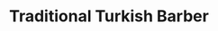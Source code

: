 ---
title: "Traditional Turkish Barber"
url: /chester-le-street/traditional-turkish-barber/
shop: Friseur
---
